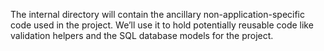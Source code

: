 The internal directory will contain the ancillary non-application-specific code used in the
project. We’ll use it to hold potentially reusable code like validation helpers and the SQL
database models for the project.